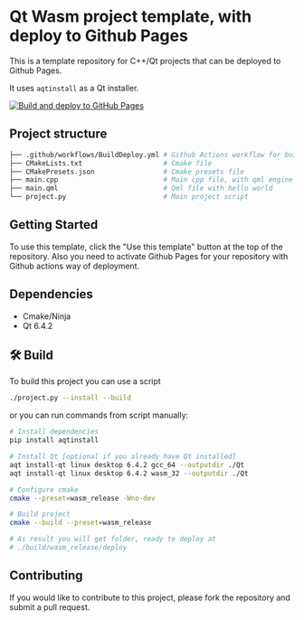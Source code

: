# Qt Wasm project template, with deploy to Github Pages

This is a template repository for C++/Qt projects that can be deployed to Github Pages.

It uses `aqtinstall` as a Qt installer.

[![Build and deploy to GitHub Pages](https://github.com/SavenkovIgor/QtWasmTemplate/actions/workflows/BuildDeploy.yml/badge.svg)](https://github.com/SavenkovIgor/QtWasmTemplate/actions/workflows/BuildDeploy.yml)

## Project structure
```bash
├── .github/workflows/BuildDeploy.yml # Github Actions workflow for build and deploy to Github Pages
├── CMakeLists.txt                    # Cmake file
├── CMakePresets.json                 # Cmake presets file
├── main.cpp                          # Main cpp file, with qml engine initialization
├── main.qml                          # Qml file with hello world
└── project.py                        # Main project script
```

## Getting Started

To use this template, click the "Use this template" button at the top of the repository.
Also you need to activate Github Pages for your repository with Github actions way of deployment.

## Dependencies
- Cmake/Ninja
- Qt 6.4.2

## :hammer_and_wrench: Build
To build this project you can use a script
```bash
./project.py --install --build
```

or you can run commands from script manually:

```bash
# Install dependencies
pip install aqtinstall

# Install Qt [optional if you already have Qt installed]
aqt install-qt linux desktop 6.4.2 gcc_64 --outputdir ./Qt
aqt install-qt linux desktop 6.4.2 wasm_32 --outputdir ./Qt

# Configure cmake
cmake --preset=wasm_release -Wno-dev

# Build project
cmake --build --preset=wasm_release

# As result you will get folder, ready to deploy at
# ./build/wasm_release/deploy
```

## Contributing
If you would like to contribute to this project, please fork the repository and submit a pull request.
